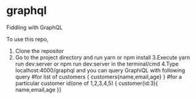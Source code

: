 # graphql
Fiddling with GraphQL

To use this repo,
1. Clone the repositor
2. Go to the project directory and run yarn or npm  install
3.Execute yarn run dev:server or npm run dev:server in the terminal/cmd
4.Type localhost:4000/graphql and you can query GraphiQL with following query
#for list of customers
{
  customers{name,email,age}
} 
#for a particular customer id(one of 1,2,3,4,5)
{
customer(id:3){
name,email,age
}}

